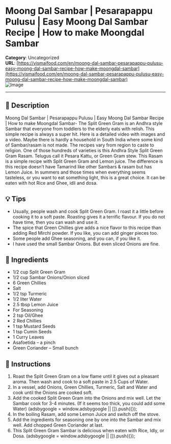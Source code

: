 # Moong Dal Sambar | Pesarapappu Pulusu | Easy Moong Dal Sambar Recipe | How to make Moongdal Sambar

**Category**: Uncategorized  
**URL**: [https://vismaifood.com/en/moong-dal-sambar-pesarapappu-pulusu-easy-moong-dal-sambar-recipe-how-make-moongdal-sambar](https://vismaifood.com/en/moong-dal-sambar-pesarapappu-pulusu-easy-moong-dal-sambar-recipe-how-make-moongdal-sambar)  
![Image](https://vismaifood.com/storage/app/uploads/public/f08/530/e02/thumb__1200_0_0_0_auto.jpg)

---

## 📝 Description
Moong Dal Sambar | Pesarapappu Pulusu | Easy Moong Dal Sambar Recipe | How to make Moongdal Sambar- The Split Green Gram is an Andhra style Sambar that everyone from toddlers to the elderly eats with relish. This simple recipe is always a super hit. Here is a detailed video with images and a video. Maybe there is hardly a household in South India where some kind of Sambar/rasam is not made. The recipes vary from region to caste to religion. One of those hundreds of varieties is this Andhra Style Split Green Gram Rasam. Telugus call it Pesara Kattu, or Green Gram stew. This Rasam is a simple recipe with Split Green Gram and Lemon juice. The difference is this recipe doesn’t have Tamarind like other Sambars & rasam but has Lemon Juice. In summers and those times when everything seems tasteless, or you want to eat something light, this is a great choice. It can be eaten with hot Rice and Ghee, idli and dosa.

## 💡 Tips
- Usually, people wash and cook Split Green Gram. I roast it a little before cooking it to a soft paste. Roasting gives it a terrific flavour. If you do not have time, then you can wash and use it.
- The spice that Green Chillies give adds a nice flavor to this recipe than adding Red Mirchi powder. If you like, you can add ginger pieces too.
- Some people add Ghee seasoning, and you can, if you like it.
- I have used the small Sambar Onions. But even sliced Onions are fine.

## 🧂 Ingredients
- 1/2 cup Split Green Gram
- 1/2 cup Sambar Onions/Onion sliced
- 6 Green Chillies
- Salt
- 1/2 tsp Turmeric
- 1/2 liter Water
- 2.5 tbsp Lemon Juice
- For Seasoning
- 2 tsp Oil/Ghee
- 2 Red Chillies
- 1 tsp Mustard Seeds
- 1 tsp Cumin Seeds
- 1 Curry Leaves
- Asafoetida – a pinch
- Green Coriander – Small bunch

## 🍳 Instructions
1. Roast the Split Green Gram on a low flame until it gives out a pleasant aroma. Then wash and cook to a soft paste in 2.5 Cups of Water.
2. In a vessel, add Onions, Green Chillies, Turmeric, Salt and Water and cook until the Onions are cooked soft.
3. Add the cooked Split Green Gram into the Onions and mix well. Let the Sambar cook for 3-4 minutes. (If it seems too thick, you could add some Water) (adsbygoogle = window.adsbygoogle || []).push({});
4. In the boiling Rasam, add some Lemon Juice and switch off the stove.
5. Add the ingredients for seasoning one by one into the Sambar and mix well. Add chopped Green Coriander at last.
6. This Split Green Gram Sambar is delicious when eaten with Rice, Idly, or Dosa. (adsbygoogle = window.adsbygoogle || []).push({});


